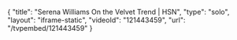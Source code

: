 {
    "title": "Serena Williams On the Velvet Trend | HSN",
    "type": "solo",
    "layout": "iframe-static",
    "videoId": "121443459",
    "url": "\/tvpembed\/121443459"
}